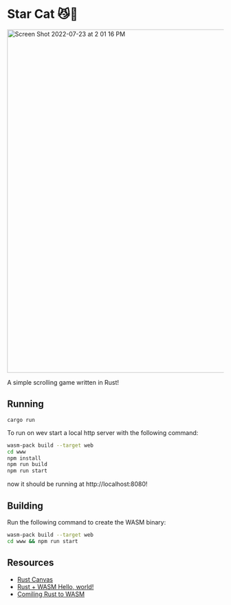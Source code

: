 # Star Cat 😼🚀

<img width="798" alt="Screen Shot 2022-07-23 at 2 01 16 PM" src="https://user-images.githubusercontent.com/10716803/180623339-25af6d67-2598-4c78-8ccd-8bec13266720.png">

A simple scrolling game written in Rust!

## Running

```
cargo run
```

To run on wev start a local http server with the following command:

```bash
wasm-pack build --target web
cd www
npm install
npm run build
npm run start
```

now it should be running at http://localhost:8080!

## Building

Run the following command to create the WASM binary:

```bash
wasm-pack build --target web
cd www && npm run start
```

## Resources

- [Rust Canvas](https://rustwasm.github.io/wasm-bindgen/examples/2d-canvas.html)
- [Rust + WASM Hello, world!](https://rustwasm.github.io/docs/book/game-of-life/hello-world.html)
- [Comiling Rust to WASM](https://developer.mozilla.org/en-US/docs/WebAssembly/Rust_to_wasm)
